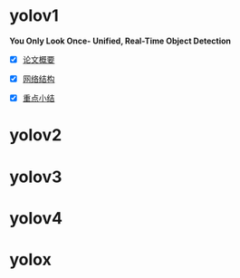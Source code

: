 # yolov1
**You Only Look Once- Unified, Real-Time Object Detection**
- [x] [论文概要](./You%20Only%20Look%20Once-%20Unified,%20Real-Time%20Object%20Detection.md)    
- [x] [网络结构](./assets/yolov1_net.png)   
- [x] [重点小结](./yolov1.md)


# yolov2


# yolov3


# yolov4


# yolox